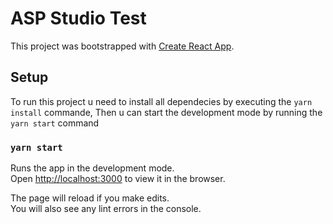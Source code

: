 # ASP Studio Test

This project was bootstrapped with [Create React App](https://github.com/facebook/create-react-app).

## Setup

To run this project u need to install all dependecies by executing the `yarn install` commande,
Then u can start the development mode by running the `yarn start` command

### `yarn start`

Runs the app in the development mode.\
Open [http://localhost:3000](http://localhost:3000) to view it in the browser.

The page will reload if you make edits.\
You will also see any lint errors in the console.
